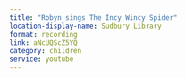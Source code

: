 ```yaml
---
title: "Robyn sings The Incy Wincy Spider"
location-display-name: Sudbury Library
format: recording
link: aNcUQScZ5YQ
category: children
service: youtube
---
```

